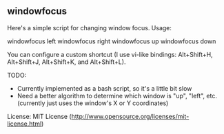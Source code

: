 windowfocus
-----------

Here's a simple script for changing window focus.  Usage:

  windowfocus left
  windowfocus right
  windowfocus up
  windowfocus down

You can configure a custom shortcut (I use vi-like bindings:
Alt+Shift+H, Alt+Shift+J, Alt+Shift+K, and Alt+Shift+L).

TODO:
* Currently implemented as a bash script, so it's a little bit slow
* Need a better algorithm to determine which window is "up", "left",
  etc. (currently just uses the window's X or Y coordinates)

License: MIT License (http://www.opensource.org/licenses/mit-license.html) 

